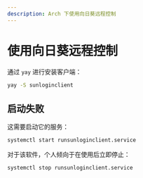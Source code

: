 ```yaml
---
description: Arch 下使用向日葵远程控制
---
```


# 使用向日葵远程控制

通过 `yay` 进行安装客户端：

```sh
yay -S sunloginclient
```

## 启动失败

这需要启动它的服务：

```sh
systemctl start runsunloginclient.service
```

对于该软件，个人倾向于在使用后立即停止：

```sh
systemctl stop runsunloginclient.service
```
